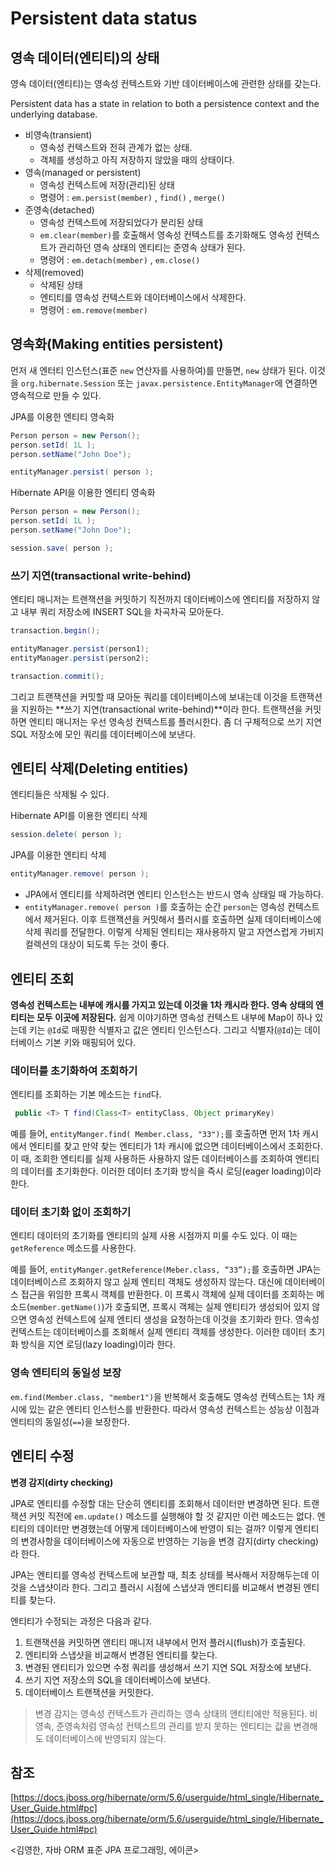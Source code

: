 # Persistent data status

## 영속 데이터(엔티티)의 상태

영속 데이터(엔티티)는 영속성 컨텍스트와 기반 데이터베이스에 관련한 상태를 갖는다.

Persistent data has a state in relation to both a persistence context and the underlying database.

- 비영속(transient)
    - 영속성 컨텍스트와 전혀 관계가 없는 상태.
    - 객체를 생성하고 아직 저장하지 않았을 때의 상태이다.
- 영속(managed or persistent)
    - 영속성 컨텍스트에 저장(관리)된 상태
    - 명령어 : `em.persist(member)` , `find()` , `merge()`
- 준영속(detached)
    - 영속성 컨텍스트에 저장되었다가 분리된 상태
    - `em.clear(member)`를 호출해서 영속성 컨텍스트를 초기화해도 영속성 컨텍스트가 관리하던 영속 상태의 엔티티는 준영속 상태가 된다.
    - 명령어 : `em.detach(member)` , `em.close()`
- 삭제(removed)
    - 삭제된 상태
    - 엔티티를 영속성 컨텍스트와 데이터베이스에서 삭제한다.
    - 명령어 : `em.remove(member)`

## 영속화(Making entities persistent)

먼저 새 엔터티 인스턴스(표준 `new` 연산자를 사용하여)를 만들면, `new` 상태가 된다. 이것을 `org.hibernate.Session` 또는 `javax.persistence.EntityManager`에 연결하면 영속적으로 만들 수 있다.

JPA를 이용한 엔티티 영속화

```java
Person person = new Person();
person.setId( 1L );
person.setName("John Doe");

entityManager.persist( person );
```

Hibernate API을 이용한 엔티티 영속화

```java
Person person = new Person();
person.setId( 1L );
person.setName("John Doe");

session.save( person );
```

### 쓰기 지연(transactional write-behind)

엔티티 매니저는 트랜잭션을 커밋하기 직전까지 데이터베이스에 엔티티를 저장하지 않고 내부 쿼리 저장소에 INSERT SQL을 차곡차곡 모아둔다.

```groovy
transaction.begin();

entityManager.persist(person1);
entityManager.persist(person2);

transaction.commit();
```

그리고 트랜잭션을 커밋할 때 모아둔 쿼리를 데이터베이스에 보내는데 이것을 트랜잭션을 지원하는 **쓰기 지연(transactional write-behind)**이라 한다. 트랜잭션을 커밋하면 엔티티 매니저는 우선 영속성 컨텍스트를 플러시한다. 좀 더 구체적으로 쓰기 지연 SQL 저장소에 모인 쿼리를 데이터베이스에 보낸다.

## 엔티티 삭제(Deleting entities)

엔티티들은 삭제될 수 있다.

Hibernate API를 이용한 엔티티 삭제

```java
session.delete( person );
```

JPA를 이용한 엔티티 삭제

```java
entityManager.remove( person );
```

- JPA에서 엔티티를 삭제하려면 엔티티 인스턴스는 반드시 영속 상태일 때 가능하다.
- `entityManager.remove( person )`를 호출하는 순간 `person`는 영속성 컨텍스트에서 제거된다. 이후 트랜잭션을 커밋해서 플러시를 호출하면 실제 데이터베이스에 삭제 쿼리를 전달한다. 이렇게 삭제된 엔티티는 재사용하지 말고 자연스럽게 가비지 컬렉션의 대상이 되도록 두는 것이 좋다.

## 엔티티 조회

**영속성 컨텍스트는 내부에 캐시를 가지고 있는데 이것을 1차 캐시라 한다. 영속 상태의 엔티티는 모두 이곳에 저장된다.** 쉽게 이야기하면 영속성 컨텍스트 내부에 Map이 하나 있는데 키는 `@Id`로 매핑한 식별자고 값은 엔티티 인스턴스다. 그리고 식별자(`@Id`)는 데이터베이스 기본 키와 매핑되어 있다.

### 데이터를 초기화하여 조회하기

엔티티를 조회하는 기본 메소드는 `find`다.

```java
 public <T> T find(Class<T> entityClass, Object primaryKey)
```

예를 들어, `entityManger.find( Member.class, "33");`를 호출하면 먼저 1차 캐시에서 엔티티를 찾고 만약 찾는 엔티티가 1차 캐시에 없으면 데이터베이스에서 조회한다. 이 때, 조회한 엔티티를 실제 사용하든 사용하지 않든 데이터베이스를 조회하여 엔티티의 데이터를 초기화한다. 이러한 데이터 초기화 방식을 즉시 로딩(eager loading)이라 한다.

### 데이터 초기화 없이 조회하기

엔티티 데이터의 초기화를 엔티티의 실제 사용 시점까지 미룰 수도 있다. 이 때는 `getReference` 메소드를 사용한다.

예를 들어, `entityManger.getReference(Meber.class, “33”);`를 호출하면 JPA는 데이터베이스르 조회하지 않고 실제 엔티티 객체도 생성하지 않는다. 대신에 데이터베이스 접근을 위임한 프록시 객체를 반환한다. 이 프록시 객체에  실제 데이터를 조회하는 메소드(`member.getName()`)가 호출되면, 프록시 객체는 실제 엔티티가 생성되어 있지 않으면 영속성 컨텍스트에 실제 엔티티 생성을 요청하는데 이것을 초기화라 한다. 영속성 컨텍스트는 데이터베이스를 조회해서 실제 엔티티 객체를 생성한다. 이러한 데이터 초기화 방식을 지연 로딩(lazy loading)이라 한다.

### 영속 엔티티의 동일성 보장

`em.find(Member.class, "member1")`을 반복해서 호출해도 영속성 컨텍스트는 1차 캐시에 있는 같은 엔티티 인스턴스를 반환한다. 따라서 영속성 컨텍스트는 성능상 이점과 엔티티의 동일성(`==`)을 보장한다.

## **엔티티 수정**

**변경 감지(dirty checking)**

JPA로 엔티티를 수정할 대는 단순히 엔티티를 조회해서 데이터만 변경하면 된다. 트랜잭션 커밋 직전에 `em.update()` 메소드를 실행해야 할 것 같지만 이런 메소드는 없다. 엔티티의 데이터만 변경했는데 어떻게 데이터베이스에 반영이 되는 걸까? 이렇게 엔티티의 변경사항을 데이터베이스에 자동으로 반영하는 기능을 변경 감지(dirty checking)라 한다.

JPA는 엔티티를 영속성 컨텍스트에 보관할 때, 최초 상태를 복사해서 저장해두는데 이것을 스냅샷이라 한다. 그리고 플러시 시점에 스냅샷과 엔티티를 비교해서 변경된 엔티티를 찾는다.

엔티티가 수정되는 과정은 다음과 같다.

1. 트랜잭션을 커밋하면 앤티티 매니저 내부에서 먼저 플러시(flush)가 호출된다.
2. 엔티티와 스냅샷을 비교해서 변경된 엔티티를 찾는다.
3. 변경된 엔티티가 있으면 수정 쿼리를 생성해서 쓰기 지연 SQL 저장소에 보낸다.
4. 쓰기 지연 저장소의 SQL을 데이터베이스에 보낸다.
5. 데이터베이스 트랜잭션을 커밋한다.

> 변경 감지는 영속성 컨텍스트가 관리하는 영속 상태의 엔티티에만 적용된다. 비영속, 준영속처럼 영속성 컨텍스트의 관리를 받지 못하는 엔티티는 값을 변경해도 데이터베이스에 반영되지 않는다.
> 

## 참조

[https://docs.jboss.org/hibernate/orm/5.6/userguide/html_single/Hibernate_User_Guide.html#pc](https://docs.jboss.org/hibernate/orm/5.6/userguide/html_single/Hibernate_User_Guide.html#pc)

<김영한, 자바 ORM 표준 JPA 프로그래밍, 에이콘>
